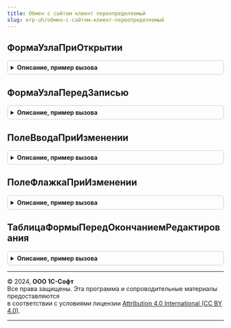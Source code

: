 ```yaml
---
title: Обмен с сайтом клиент переопределяемый
slug: erp-uh/обмен-с-сайтом-клиент-переопределяемый
---
```



## ФормаУзлаПриОткрытии
<details style="margin: 1em 0; padding: 0.5em; border: 1px solid #ccc; border-radius: 6px;">

<summary style="font-weight: bold; cursor: pointer;">Описание, пример вызова</summary>

```bsl

// Процедура, вызываемая из одноименного обработчика события формы узла плана обмена "Обмен с сайтом".
//
// Параметры:
//  Форма - ФормаКлиентскогоПриложения - форма, из обработчика события которой происходит вызов процедуры.
//  Отказ - Булево - признак отказа от выполнения действия.
//
Процедура ФормаУзлаПриОткрытии(Форма, Отказ) Экспорт
```

Пример вызова
```bsl
ОбменССайтомКлиентПереопределяемый.ФормаУзлаПриОткрытии(Форма, Отказ) 
```
</details>

## ФормаУзлаПередЗаписью
<details style="margin: 1em 0; padding: 0.5em; border: 1px solid #ccc; border-radius: 6px;">

<summary style="font-weight: bold; cursor: pointer;">Описание, пример вызова</summary>

```bsl

// Процедура, вызываемая из одноименного обработчика события формы узла плана обмена "Обмен с сайтом".
//
// Параметры:
//  Форма - ФормаКлиентскогоПриложения - форма, из обработчика события которой происходит вызов процедуры.
//  Отказ - Булево - признак отказа от выполнения действия.
//  ПараметрыЗаписи - Структура - Структура, содержащая параметры записи.
//
Процедура ФормаУзлаПередЗаписью(Форма, Отказ, ПараметрыЗаписи) Экспорт
```

Пример вызова
```bsl
ОбменССайтомКлиентПереопределяемый.ФормаУзлаПередЗаписью(Форма, Отказ, ПараметрыЗаписи) 
```
</details>

## ПолеВводаПриИзменении
<details style="margin: 1em 0; padding: 0.5em; border: 1px solid #ccc; border-radius: 6px;">

<summary style="font-weight: bold; cursor: pointer;">Описание, пример вызова</summary>

```bsl

// Обработчик события При изменении добавляемого поля ввода формы узла плана обмена.
// Параметры:
//  Элемент - ЭлементФормы - источник события.
//  Форма - ФормаКлиентскогоПриложения - Форма узла плана обмена.
//  Объект - ДанныеФормыСтруктура - данные формы узла плана обмена Обмен с сайтом.
//
Процедура ПолеВводаПриИзменении(Элемент, Форма, Объект) Экспорт
```

Пример вызова
```bsl
ОбменССайтомКлиентПереопределяемый.ПолеВводаПриИзменении(Элемент, Форма, Объект) 
```
</details>

## ПолеФлажкаПриИзменении
<details style="margin: 1em 0; padding: 0.5em; border: 1px solid #ccc; border-radius: 6px;">

<summary style="font-weight: bold; cursor: pointer;">Описание, пример вызова</summary>

```bsl

// Обработчик события При изменении добавляемого поля флажка формы узла плана обмена.
//
// Параметры:
//  Элемент - ЭлементФормы - источник события.
//  Форма - ФормаКлиентскогоПриложения - Форма узла плана обмена.
//  Объект - ДанныеФормыСтруктура - данные формы узла плана обмена Обмен с сайтом.
//
Процедура ПолеФлажкаПриИзменении(Элемент, Форма, Объект) Экспорт
```

Пример вызова
```bsl
ОбменССайтомКлиентПереопределяемый.ПолеФлажкаПриИзменении(Элемент, Форма, Объект) 
```
</details>

## ТаблицаФормыПередОкончаниемРедактирования
<details style="margin: 1em 0; padding: 0.5em; border: 1px solid #ccc; border-radius: 6px;">

<summary style="font-weight: bold; cursor: pointer;">Описание, пример вызова</summary>

```bsl

// Обработчик события ПередОкончаниемРедактирования табличной части формы узла обмена.
//
// Параметры:
//  Элемент - Строка - источник события.
//  НоваяСтрока - Булево - Истина, если строка была добавлена или скопирована.
//  ОтменаРедактирования - Булево - Истина, если произошла отмена редактирования.
//  Отказ - Булево - Признак отказа от записи объекта.
//  Форма - ФормаКлиентскогоПриложения - Форма узла обмена.
//  Объект - ДанныеФормыСтруктура - данные формы узла плана обмена Обмен с сайтом.
//
Процедура ТаблицаФормыПередОкончаниемРедактирования(Элемент, НоваяСтрока, ОтменаРедактирования, Отказ, Экспорт
```

Пример вызова
```bsl
ОбменССайтомКлиентПереопределяемый.ТаблицаФормыПередОкончаниемРедактирования(Элемент, НоваяСтрока, ОтменаРедактирования, Отказ, );
```
</details>

---

© 2024, **ООО 1С-Софт**  
Все права защищены. Эта программа и сопроводительные материалы предоставляются  
в соответствии с условиями лицензии [Attribution 4.0 International (CC BY 4.0)](https://creativecommons.org/licenses/by/4.0/legalcode).

---
